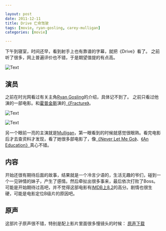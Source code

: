 ```yaml
---

layout: post
date: 2011-12-11
title: Drive 亡命驾驶
tags: [movie, ryan-gosling, carey-mulligan]
categories: [movie]

---
```


下午到寝室，时间还早，看到射手上也有靠谱的字幕，就把《Drive》看了。
之前听了很多，网上普遍评价也不错，于是期望值提的有点高。

![Text](https://dl.dropboxusercontent.com/u/24683331/blog_img/2011-12-11-Movie-Drive/drive_ver1_xxlg.jpg)

## 演员
之前在时光网看过有关主角[Ryan Gosling](http://people.mtime.com/915080/)的介绍，具体记不到了。
之前只看过他演的一部电影。和[霍普金斯](http://people.mtime.com/901591/)演的[《Fracture》](http://movie.mtime.com/53217/)。 

![Text](https://dl.dropboxusercontent.com/u/24683331/blog_img/2011-12-11-Movie-Drive/Drive.2011.720p20111211-2035411.jpg) 

<!-- more -->

![Text](https://dl.dropboxusercontent.com/u/24683331/blog_img/2011-12-11-Movie-Drive/Drive.2011.720p20111211-2037062.jpg)

另一个眼前一亮的主演就是[Mulligan](http://people.mtime.com/person/1108411/)，第一眼看到的时候就感觉很眼熟。看完电影后才去查资料才发现，看了她很多部电影了，像[《Never Let Me Go》](http://movie.mtime.com/100674/)、[《An Education》](http://movie.mtime.com/77204/)真心不错。 

## 内容
开始还很有期待后面的故事，结果就是一个冷言少语的，生活无趣的爷们，碰到一个一见钟情的妹子，产生了感情。然后牵扯出很多事来，最后依次打败了Boss。
可能是开始期待过高吧，并不觉得这部电影有[IMDB上8.2](http://http//www.imdb.com/title/tt0780504/)的高分。剧情也很生硬，可能是电影定位B级片的原因吧。

## 原声
这部片子原声很不错，特别是配上影片里面很多慢镜头的时候：
[原声下载](http://115.com/file/aqyge1kn)